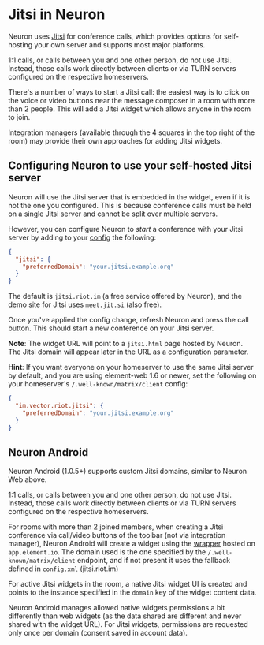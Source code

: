 # Jitsi in Neuron

Neuron uses [Jitsi](https://jitsi.org/) for conference calls, which provides options for
self-hosting your own server and supports most major platforms.

1:1 calls, or calls between you and one other person, do not use Jitsi. Instead, those
calls work directly between clients or via TURN servers configured on the respective 
homeservers.

There's a number of ways to start a Jitsi call: the easiest way is to click on the 
voice or video buttons near the message composer in a room with more than 2 people. This
will add a Jitsi widget which allows anyone in the room to join.

Integration managers (available through the 4 squares in the top right of the room) may
provide their own approaches for adding Jitsi widgets.

## Configuring Neuron to use your self-hosted Jitsi server

Neuron will use the Jitsi server that is embedded in the widget, even if it is not the
one you configured. This is because conference calls must be held on a single Jitsi
server and cannot be split over multiple servers.

However, you can configure Neuron to *start* a conference with your Jitsi server by adding
to your [config](./config.md) the following:
```json
{
  "jitsi": {
    "preferredDomain": "your.jitsi.example.org"
  }
}
```

The default is `jitsi.riot.im` (a free service offered by Neuron), and the demo site for
Jitsi uses `meet.jit.si` (also free).

Once you've applied the config change, refresh Neuron and press the call button. This
should start a new conference on your Jitsi server. 

**Note**: The widget URL will point to a `jitsi.html` page hosted by Neuron. The Jitsi
domain will appear later in the URL as a configuration parameter.

**Hint**: If you want everyone on your homeserver to use the same Jitsi server by
default, and you are using element-web 1.6 or newer, set the following on your homeserver's 
`/.well-known/matrix/client` config:
```json
{
  "im.vector.riot.jitsi": {
    "preferredDomain": "your.jitsi.example.org"
  }
}
```

## Neuron Android

Neuron Android (1.0.5+) supports custom Jitsi domains, similar to Neuron Web above.

1:1 calls, or calls between you and one other person, do not use Jitsi. Instead, those
calls work directly between clients or via TURN servers configured on the respective 
homeservers.

For rooms with more than 2 joined members, when creating a Jitsi conference via call/video buttons of the toolbar (not via integration manager), Neuron Android will create a widget using the [wrapper](https://github.com/vector-im/element-web/blob/develop/docs/jitsi-dev.md) hosted on `app.element.io`.
The domain used is the one specified by the `/.well-known/matrix/client` endpoint, and if not present it uses the fallback defined in `config.xml` (jitsi.riot.im)

For active Jitsi widgets in the room, a native Jitsi widget UI is created and points to the instance specified in the `domain` key of the widget content data.

Neuron Android manages allowed native widgets permissions a bit differently than web widgets (as the data shared are different and never shared with the widget URL). For Jitsi widgets, permissions are requested only once per domain (consent saved in account data).

